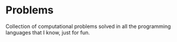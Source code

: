 # Problems
Collection of computational problems solved in all the programming languages that I know, just for fun.
